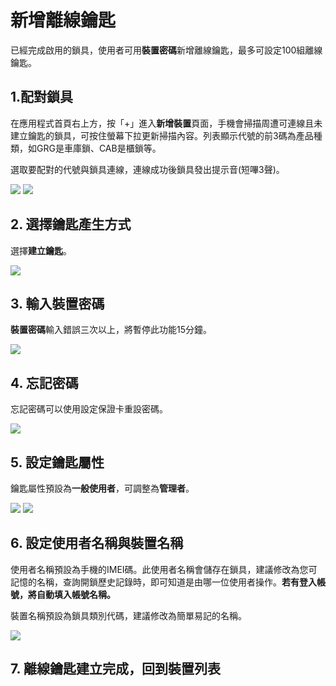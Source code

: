 # 新增離線鑰匙

已經完成啟用的鎖具，使用者可用**裝置密碼**新增離線鑰匙，最多可設定100組離線鑰匙。

## 1.配對鎖具 <a id="pairing-lock"></a>

在應用程式首頁右上方，按「+」進入**新增裝置**頁面，手機會掃描周遭可連線且未建立鑰匙的鎖具，可按住螢幕下拉更新掃描內容。列表顯示代號的前3碼為產品種類，如GRG是車庫鎖、CAB是櫃鎖等。

選取要配對的代號與鎖具連線，連線成功後鎖具發出提示音\(短嗶3聲\)。

![](../.gitbook/assets/screenshot_2018-12-20-14-44-52-375_com.userstar.phonekey.png) ![](../.gitbook/assets/screenshot_2018-12-21-10-37-31-514_com.userstar.phonekey.png)

## 2. 選擇鑰匙產生方式 <a id="options-for-the-key-generation"></a>

選擇**建立鑰匙**。

![](../.gitbook/assets/screenshot_2018-12-20-17-23-24-129_com.userstar.phonekey.png)

## 3. 輸入裝置密碼 <a id="input-device-password"></a>

**裝置密碼**輸入錯誤三次以上，將暫停此功能15分鐘。

![](../.gitbook/assets/screenshot_2018-12-21-10-56-50-158_com.userstar.phonekey.png)

## 4. 忘記密碼 <a id="forget-password"></a>

忘記密碼可以使用設定保證卡重設密碼。

![](../.gitbook/assets/screenshot_2018-12-20-17-22-47-532_com.userstar.phonekey.png)

## 5. 設定鑰匙屬性 <a id="choose-key-type"></a>

鑰匙屬性預設為**一般使用者**，可調整為**管理者**。

![](../.gitbook/assets/screenshot_2018-12-20-17-23-51-007_com.userstar.phonekey.png) ![](../.gitbook/assets/screenshot_2018-12-20-17-23-56-408_com.userstar.phonekey.png)

## 6. 設定使用者名稱與裝置名稱 <a id="set-user-name-and-device-name"></a>

使用者名稱預設為手機的IMEI碼。此使用者名稱會儲存在鎖具，建議修改為您可記憶的名稱，查詢開鎖歷史記錄時，即可知道是由哪一位使用者操作。**若有登入帳號，將自動填入帳號名稱。**

裝置名稱預設為鎖具類別代碼，建議修改為簡單易記的名稱。

![](../.gitbook/assets/screenshot_2018-12-21-16-03-45-666_com.userstar.phonekey.png)

## 7. 離線鑰匙建立完成，回到裝置列表 <a id="complete-offline-key-establishment-return-to-the-device-list"></a>

